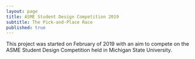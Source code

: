 ```yaml
---
layout: page
title: ASME Student Design Competition 2019
subtitle: The Pick-and-Place Race
published: true
---
```


This project was started on February of 2019 with an aim to compete on the ASME Student Design Competition held in Michigan State University. 
